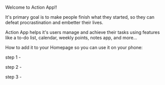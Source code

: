 Welcome to Action App!!

It's primary goal is to make people finish what they started, 
so they can defeat procrastination and embetter their lives.

Action App helps it's users manage and achieve their tasks using features like a to-do list, 
calendar, weekly points, notes app, and more...




How to add it to your Homepage so you can use it on your phone:

step 1 - 

step 2 -

step 3 -





